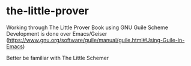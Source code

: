 # the-little-prover
Working through The Little Prover Book using GNU Guile Scheme
Development is done over Emacs/Geiser (https://www.gnu.org/software/guile/manual/guile.html#Using-Guile-in-Emacs)

Better be familiar with The Little Schemer